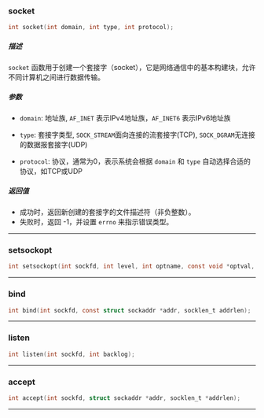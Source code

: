 ### socket

~~~c
int socket(int domain, int type, int protocol);
~~~

##### 描述

`socket` 函数用于创建一个套接字（socket），它是网络通信中的基本构建块，允许不同计算机之间进行数据传输。

##### 参数

- `domain`: 地址族, `AF_INET` 表示IPv4地址族，`AF_INET6` 表示IPv6地址族

- `type`:          套接字类型, `SOCK_STREAM`面向连接的流套接字(TCP), `SOCK_DGRAM`无连接的数据报套接字(UDP)

- `protocol`: 协议，通常为0，表示系统会根据 `domain` 和 `type` 自动选择合适的协议，如TCP或UDP

##### 返回值

- 成功时，返回新创建的套接字的文件描述符（非负整数）。
- 失败时，返回 -1，并设置 `errno` 来指示错误类型。

---

### setsockopt

```c
int setsockopt(int sockfd, int level, int optname, const void *optval, socklen_t optlen);
```

---

### bind

```c
int bind(int sockfd, const struct sockaddr *addr, socklen_t addrlen);
```

---

### listen

```c
int listen(int sockfd, int backlog);
```

---

### accept

~~~c
int accept(int sockfd, struct sockaddr *addr, socklen_t *addrlen);
~~~

---







